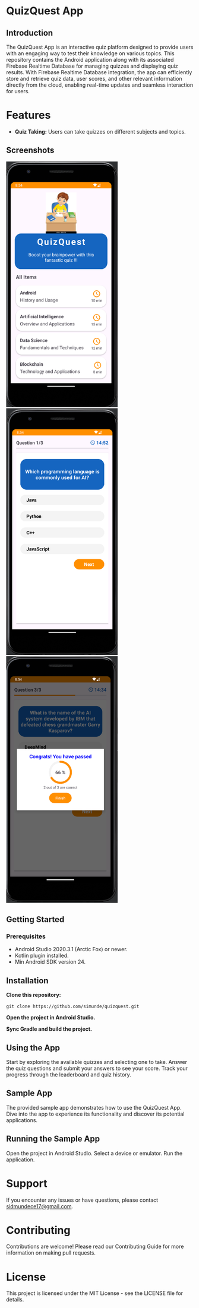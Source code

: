 # QuizQuest App

## Introduction
The QuizQuest App is an interactive quiz platform designed to provide users with an engaging way to test their knowledge on various topics. This repository contains the Android application along with its associated Firebase Realtime Database for managing quizzes and displaying quiz results. With Firebase Realtime Database integration, the app can efficiently store and retrieve quiz data, user scores, and other relevant information directly from the cloud, enabling real-time updates and seamless interaction for users.

# Features
- **Quiz Taking:** Users can take quizzes on different subjects and topics.

## Screenshots
<img src="images/homescreen.png" alt="Home Screen" width="300"/> <img src="images/questions.png" alt="Quiz Question" width="300"/> <img src="images/result.png" alt="Quiz Result" width="300"/>

## Getting Started
### Prerequisites
- Android Studio 2020.3.1 (Arctic Fox) or newer.
- Kotlin plugin installed.
- Min Android SDK version 24.

## Installation
**Clone this repository:**
```
git clone https://github.com/simunde/quizquest.git

```
**Open the project in Android Studio.**

**Sync Gradle and build the project.**

## Using the App
Start by exploring the available quizzes and selecting one to take. Answer the quiz questions and submit your answers to see your score. Track your progress through the leaderboard and quiz history.

## Sample App
The provided sample app demonstrates how to use the QuizQuest App. Dive into the app to experience its functionality and discover its potential applications.

## Running the Sample App
Open the project in Android Studio.
Select a device or emulator.
Run the application.

# Support
If you encounter any issues or have questions, please contact sidmundece17@gmail.com.

# Contributing
Contributions are welcome! Please read our Contributing Guide for more information on making pull requests.

# License
This project is licensed under the MIT License - see the LICENSE file for details.
